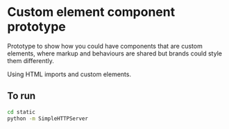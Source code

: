 # Custom element component prototype

Prototype to show how you could have components that are custom elements, where markup and behaviours are shared but brands could style them differently.

Using HTML imports and custom elements.

## To run

```bash
cd static
python -m SimpleHTTPServer
```

